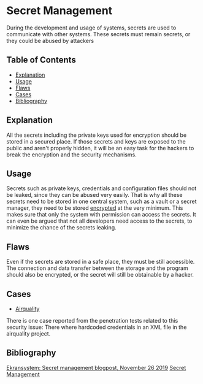 # Secret Management

During the development and usage of systems, secrets are used to communicate with other systems. These secrets must remain secrets, or they could be abused by attackers

## Table of Contents

- [Explanation](#explanation)
- [Usage](#usage)
- [Flaws](#flaws)
- [Cases](#cases)
- [Bibliography](#bibliography)

## Explanation

All the secrets including the private keys used for encryption should be stored in a secured place. If those secrets and keys are exposed to the public and aren't properly hidden, it will be an easy task for the hackers to break the encryption and the security mechanisms.

## Usage

Secrets such as private keys, credentials and configuration files should not be leaked, since they can be abused very easily. That is why all these secrets need to be stored in one central system, such as a vault or a secret manager, they need to be stored [encrypted](https://www.ekransystem.com/en/blog/secrets-management) at the very minimum. This makes sure that only the system with permission can access the secrets. It can even be argued that not all developers need access to the secrets, to minimize the chance of the secrets leaking.

## Flaws

Even if the secrets are stored in a safe place, they must be still accessible. The connection and data transfer between the storage and the program should also be encrypted, or the secret will still be obtainable by a hacker.

## Cases

- [Airquality](cases/airquality#Vulnerabilities)

There is one case reported from the penetration tests related to this security issue: There where hardcoded credentials in an XML file in the airquality project.

## Bibliography
[Ekransystem: Secret management blogpost, November 26 2019](https://www.ekransystem.com/en/blog/secrets-management)
[Secret Management](https://www.cyberark.com/what-is/secrets-management/)
